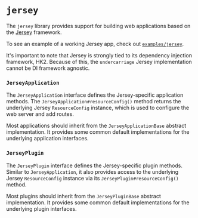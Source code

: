 # `jersey`

The `jersey` library provides support for building web applications based on the [Jersey](https://jersey.java.net/) framework.

To see an example of a working Jersey app, check out [`examples/jersey`](../examples/jersey/).

It's important to note that Jersey is strongly tied to its dependency injection framework, HK2. Because of this, the `undercarriage` Jersey implementation cannot be DI framework agnostic.

### `JerseyApplication`

The `JerseyApplication` interface defines the Jersey-specific application methods. The `JerseyApplication#resourceConfig()` method returns the underlying Jersey `ResourceConfig` instance, which is used to configure the web server and add routes.

Most applications should inherit from the `JerseyApplicationBase` abstract implementation. It provides some common default implementations for the underlying application interfaces.

### `JerseyPlugin`

The `JerseyPlugin` interface defines the Jersey-specific plugin methods. Similar to `JerseyApplication`, it also provides access to the underlying Jersey `ResourceConfig` instance via its `JerseyPlugin#resourceConfig()` method.

Most plugins should inherit from the `JerseyPluginBase` abstract implementation. It provides some common default implementations for the underlying plugin interfaces.
